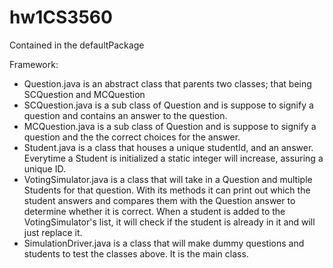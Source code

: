 # hw1CS3560

Contained in the defaultPackage


Framework:
* Question.java is an abstract class that parents two classes; that being SCQuestion and MCQuestion
* SCQuestion.java is a sub class of Question and is suppose to signify a question and contains an answer to the question.
* MCQuestion.java is a sub class of Question and is suppose to signify a question and the the correct choices for the answer.
* Student.java is a class that houses a unique studentId, and an answer. Everytime a Student is initialized a static integer will increase, assuring a unique ID.
* VotingSimulator.java is a class that will take in a Question and multiple Students for that question. With its methods it can print out which the student answers
and compares them with the Question answer to determine whether it is correct. When a student is added to the VotingSimulator's list, it will check if the student 
is already in it and will just replace it.
* SimulationDriver.java is a class that will make dummy questions and students to test the classes above. It is the main class.

